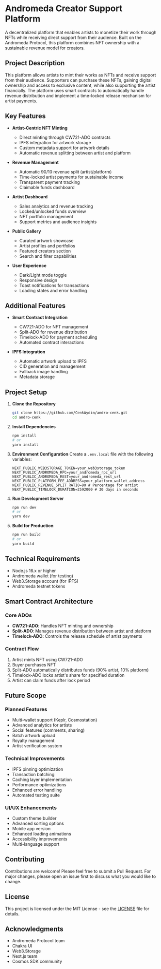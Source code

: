 # Andromeda Creator Support Platform

A decentralized platform that enables artists to monetize their work through NFTs while receiving direct support from their audience. Built on the Andromeda Protocol, this platform combines NFT ownership with a sustainable revenue model for creators.

## Project Description

This platform allows artists to mint their works as NFTs and receive support from their audience. Supporters can purchase these NFTs, gaining digital ownership and access to exclusive content, while also supporting the artist financially. The platform uses smart contracts to automatically handle revenue distribution and implement a time-locked release mechanism for artist payments.

## Key Features

- **Artist-Centric NFT Minting**

  - Direct minting through CW721-ADO contracts
  - IPFS integration for artwork storage
  - Custom metadata support for artwork details
  - Automatic revenue splitting between artist and platform

- **Revenue Management**

  - Automatic 90/10 revenue split (artist/platform)
  - Time-locked artist payments for sustainable income
  - Transparent payment tracking
  - Claimable funds dashboard

- **Artist Dashboard**

  - Sales analytics and revenue tracking
  - Locked/unlocked funds overview
  - NFT portfolio management
  - Support metrics and audience insights

- **Public Gallery**

  - Curated artwork showcase
  - Artist profiles and portfolios
  - Featured creators section
  - Search and filter capabilities

- **User Experience**
  - Dark/Light mode toggle
  - Responsive design
  - Toast notifications for transactions
  - Loading states and error handling

## Additional Features

- **Smart Contract Integration**

  - CW721-ADO for NFT management
  - Split-ADO for revenue distribution
  - Timelock-ADO for payment scheduling
  - Automated contract interactions

- **IPFS Integration**
  - Automatic artwork upload to IPFS
  - CID generation and management
  - Fallback image handling
  - Metadata storage

## Project Setup

1. **Clone the Repository**

   ```bash
   git clone https://github.com/CenkAydin/andro-cenk.git
   cd andro-cenk
   ```

2. **Install Dependencies**

   ```bash
   npm install
   # or
   yarn install
   ```

3. **Environment Configuration**
   Create a `.env.local` file with the following variables:

   ```env
   NEXT_PUBLIC_WEB3STORAGE_TOKEN=your_web3storage_token
   NEXT_PUBLIC_ANDROMEDA_RPC=your_andromeda_rpc_url
   NEXT_PUBLIC_ANDROMEDA_REST=your_andromeda_rest_url
   NEXT_PUBLIC_PLATFORM_FEE_ADDRESS=your_platform_wallet_address
   NEXT_PUBLIC_REVENUE_SPLIT_RATIO=90 # Percentage for artist
   NEXT_PUBLIC_TIMELOCK_DURATION=2592000 # 30 days in seconds
   ```

4. **Run Development Server**

   ```bash
   npm run dev
   # or
   yarn dev
   ```

5. **Build for Production**
   ```bash
   npm run build
   # or
   yarn build
   ```

## Technical Requirements

- Node.js 16.x or higher
- Andromeda wallet (for testing)
- Web3.Storage account (for IPFS)
- Andromeda testnet tokens

## Smart Contract Architecture

### Core ADOs

- **CW721-ADO**: Handles NFT minting and ownership
- **Split-ADO**: Manages revenue distribution between artist and platform
- **Timelock-ADO**: Controls the release schedule of artist payments

### Contract Flow

1. Artist mints NFT using CW721-ADO
2. Buyer purchases NFT
3. Split-ADO automatically distributes funds (90% artist, 10% platform)
4. Timelock-ADO locks artist's share for specified duration
5. Artist can claim funds after lock period

## Future Scope

### Planned Features

- Multi-wallet support (Keplr, Cosmostation)
- Advanced analytics for artists
- Social features (comments, sharing)
- Batch artwork upload
- Royalty management
- Artist verification system

### Technical Improvements

- IPFS pinning optimization
- Transaction batching
- Caching layer implementation
- Performance optimizations
- Enhanced error handling
- Automated testing suite

### UI/UX Enhancements

- Custom theme builder
- Advanced sorting options
- Mobile app version
- Enhanced loading animations
- Accessibility improvements
- Multi-language support

## Contributing

Contributions are welcome! Please feel free to submit a Pull Request. For major changes, please open an issue first to discuss what you would like to change.

## License

This project is licensed under the MIT License - see the [LICENSE](LICENSE) file for details.

## Acknowledgments

- Andromeda Protocol team
- Chakra UI
- Web3.Storage
- Next.js team
- Cosmos SDK community
